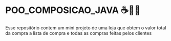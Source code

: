 # POO_COMPOSICAO_JAVA ☕👨‍💻
Esse repositório contem um mini projeto de uma loja que obtem o valor total da compra a lista de compra e todas as compras feitas pelos clientes
